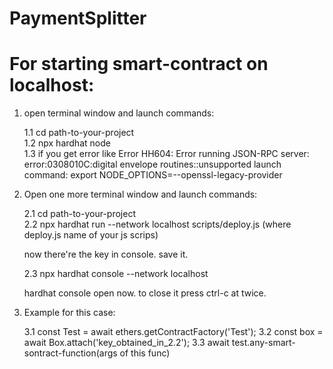# PaymentSplitter

# For starting smart-contract on localhost:
1. open terminal window and launch commands:

    1.1 cd path-to-your-project    
    1.2 npx hardhat node    
    1.3 if you get error like Error HH604: Error running JSON-RPC server: error:0308010C:digital envelope routines::unsupported launch command: export NODE_OPTIONS=--openssl-legacy-provider
    
2. Open one more terminal window and launch commands:

    2.1 cd path-to-your-project  
    2.2 npx hardhat run --network localhost scripts/deploy.js (where deploy.js name of your js scrips)

    now there're the key in console. save it.

    2.3 npx hardhat console --network localhost

    hardhat console open now.
    to close it press ctrl-c at twice.
    

3. Example for this case:
    
    3.1 const Test = await ethers.getContractFactory('Test');
    3.2 const box = await Box.attach('key_obtained_in_2.2');
    3.3 await test.any-smart-sontract-function(args of this func)
